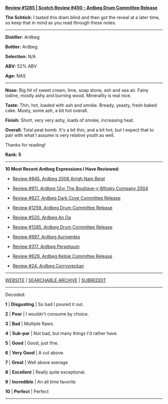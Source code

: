 
[**Review #1285 | Scotch Review #450 - Ardbeg Drum Committee Release**]( https://t8ke.review/review-1285-ardbeg-drum-committee-release)

**The Schtick:** I tasted this dram blind and then got the reveal at a later time, so keep that in mind as you read through these notes.

-----

**Distiller:** Ardbeg

**Bottler:** Ardbeg

**Selection:** N/A

**ABV:**  52% ABV

**Age:** NAS 

-----

**Nose:**  Big hit of sweet cream, lime, soap stone, ash and sea air. Fainy iodine, mostly ashy and burning wood. Minerality is real nice. 

**Taste:** Thin, hot, loaded with ash and smoke. Bready, yeasty, fresh baked cake. Musty, some ash, a bit hot overall. 

**Finish:** Short, very very ashy, loads of smoke, increasing heat. 

**Overall:** Total peat bomb. It's a bit thin, and a bit hot, but I expect that to pair with what I assume is very relative youth as well. 

Thanks for reading!

**Rank: 5**

----- 

**10 Most Recent Ardbeg Expressions I Have Reviewed:** 

- [Review #845. Ardbeg 2006 Airigh Nam Beist]( https://t8ke.review/review-845-ardbeg-2006-airigh-nam-beist/) 

- [Review #911. Ardbeg 12yr The Boutique-y Whisky Company 2004]( https://t8ke.review/review-911-ardbeg-12yr-the-boutique-y-whisky-company-2004/) 

- [Review #627. Ardbeg Dark Cove Committee Release]( https://t8ke.review/review-627-ardbeg-dark-cove-cr/) 

- [Review #1259. Ardbeg Drum Committee Release]( https://t8ke.review/review-1259-ardbeg-drum-committee-release) 

- [Review #520. Ardbeg An Oa]( https://t8ke.review/review-520-ardbeg-an-oa/) 

- [Review #1285. Ardbeg Drum Committee Release]( https://t8ke.review/review-1285-ardbeg-drum-committee-release) 

- [Review #997. Ardbeg Auriverdes]( https://t8ke.review/review-997-ardbeg-auriverdes/) 

- [Review #317. Ardbeg Perpetuum]( https://t8ke.review/review-317-ardbeg-perpetuum/) 

- [Review #629. Ardbeg Kelpie Committee Release]( https://t8ke.review/review-629-ardbeg-kelpie-cr/) 

- [Review #24. Ardbeg Corryvreckan]( https://t8ke.review/review-24-ardbeg-corryvreckan/) 

-----

[WEBSITE](https://t8ke.review) | [SEARCHABLE ARCHIVE](https://t8ke.review/review-archive/) | [SUBREDDIT](https://reddit.com/r/t8kereviews)

-----

Decoded:

**1** | **Disgusting** | So bad I poured it out.

**2** | **Poor** | I wouldn't consume by choice.

**3** | **Bad** | Multiple flaws.

**4** | **Sub-par** | Not bad, but many things I'd rather have.

**5** | **Good** | Good, just fine.

**6** | **Very Good** | A cut above.

**7** | **Great** | Well above average

**8** | **Excellent** | Really quite exceptional.

**9** | **Incredible** | An all time favorite

**10** | **Perfect** | Perfect

----

